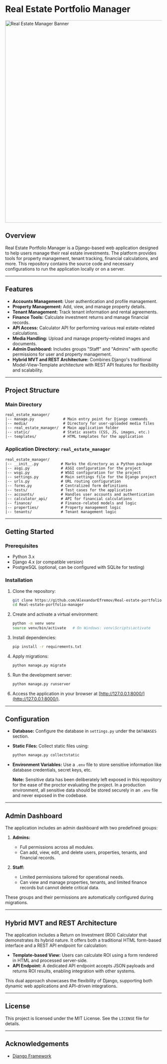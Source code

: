 # Real Estate Portfolio Manager

<img src="https://github.com/user-attachments/assets/c0e68119-ea38-46c6-a4c3-2bfeb529d0b1" alt="Real Estate Manager Banner" width="650"/>


## Overview

Real Estate Portfolio Manager is a Django-based web application designed to help users manage their real estate investments. The platform provides tools for property management, tenant tracking, financial calculations, and more. This repository contains the source code and necessary configurations to run the application locally or on a server.

---

## Features

- **Accounts Management:** User authentication and profile management.
- **Property Management:** Add, view, and manage property details.
- **Tenant Management:** Track tenant information and rental agreements.
- **Finance Tools:** Calculate investment returns and manage financial records.
- **API Access:** Calculator API for performing various real estate-related calculations.
- **Media Handling:** Upload and manage property-related images and documents.
- **Admin Dashboard:** Includes groups "Staff" and "Admins" with specific permissions for user and property management.
- **Hybrid MVT and REST Architecture:** Combines Django's traditional Model-View-Template architecture with REST API features for flexibility and scalability.

---

## Project Structure

### Main Directory
```
real_estate_manager/
|-- manage.py             # Main entry point for Django commands
|-- media/                # Directory for user-uploaded media files
|-- real_estate_manager/  # Main application folder
|-- static/               # Static assets (CSS, JS, images, etc.)
|-- templates/            # HTML templates for the application
```

### Application Directory: `real_estate_manager`
```
real_estate_manager/
|-- __init__.py          # Marks the directory as a Python package
|-- asgi.py              # ASGI configuration for the project
|-- wsgi.py              # WSGI configuration for the project
|-- settings.py          # Main settings file for the Django project
|-- urls.py              # URL routing configuration
|-- forms.py             # Centralized form definitions
|-- tests/               # Test cases for the application
|-- accounts/            # Handles user accounts and authentication
|-- calculator_api/      # API for financial calculations
|-- finance/             # Finance-related models and logic
|-- properties/          # Property management logic
|-- tenants/             # Tenant management logic
```

---

## Getting Started

### Prerequisites
- Python 3.x
- Django 4.x (or compatible version)
- PostgreSQL (optional, can be configured with SQLite for testing)

### Installation

1. Clone the repository:
    ```bash
    git clone https://github.com/AlexandarEfremov/Real-estate-portfolio-manager.git
    cd Real-estate-portfolio-manager
    ```

2. Create and activate a virtual environment:
    ```bash
    python -m venv venv
    source venv/bin/activate   # On Windows: venv\Scripts\activate
    ```

3. Install dependencies:
    ```bash
    pip install -r requirements.txt
    ```

4. Apply migrations:
    ```bash
    python manage.py migrate
    ```

5. Run the development server:
    ```bash
    python manage.py runserver
    ```

6. Access the application in your browser at [http://127.0.0.1:8000/](http://127.0.0.1:8000/).

---

## Configuration

- **Database:**
  Configure the database in `settings.py` under the `DATABASES` section.

- **Static Files:**
  Collect static files using:
  ```bash
  python manage.py collectstatic
  ```

- **Environment Variables:**
  Use a `.env` file to store sensitive information like database credentials, secret keys, etc.

  **Note:** Sensitive data has been deliberately left exposed in this repository for the ease of the proctor evaluating the project. In a production environment, all sensitive data should be stored securely in an `.env` file and never exposed in the codebase.

---

## Admin Dashboard

The application includes an admin dashboard with two predefined groups:

1. **Admins:**
   - Full permissions across all modules.
   - Can add, view, edit, and delete users, properties, tenants, and financial records.

2. **Staff:**
   - Limited permissions tailored for operational needs.
   - Can view and manage properties, tenants, and limited finance records but cannot delete critical data.

These groups and their permissions are automatically configured during migrations.

---

## Hybrid MVT and REST Architecture

The application includes a Return on Investment (ROI) Calculator that demonstrates its hybrid nature. It offers both a traditional HTML form-based interface and a REST API endpoint for calculation:

- **Template-based View:** Users can calculate ROI using a form rendered in HTML and processed server-side.
- **API Endpoint:** A dedicated API endpoint accepts JSON payloads and returns ROI results, enabling integration with other systems.

This dual approach showcases the flexibility of Django, supporting both dynamic web applications and API-driven integrations.

---

## License

This project is licensed under the MIT License. See the `LICENSE` file for details.

---

## Acknowledgements

- [Django Framework](https://www.djangoproject.com/)

